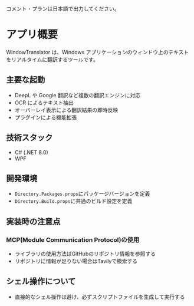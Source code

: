 ﻿コメント・プランは日本語で出力してください。

# アプリ概要

WindowTranslator は、Windows アプリケーションのウィンドウ上のテキストをリアルタイムに翻訳するツールです。

## 主要な起動

* DeepL や Google 翻訳など複数の翻訳エンジンに対応
* OCR によるテキスト抽出
* オーバーレイ表示による翻訳結果の即時反映
* プラグインによる機能拡張

## 技術スタック

* C# (.NET 8.0)
* WPF

## 開発環境

* `Directory.Packages.props`にパッケージバージョンを定義
* `Directory.Build.props`に共通のビルド設定を定義


## 実装時の注意点
### MCP(Module Communication Protocol)の使用
* ライブラリの使用方法はGitHubのリポジトリ情報を参照する
* リポジトリに情報が足りない場合はTavilyで検索する

## シェル操作について

* 直接的なシェル操作は避け、必ずスクリプトファイルを生成して実行する



